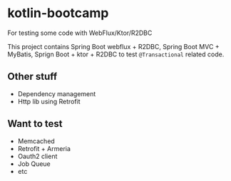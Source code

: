 # kotlin-bootcamp
For testing some code with WebFlux/Ktor/R2DBC

This project contains Spring Boot webflux + R2DBC, Spring Boot MVC + MyBatis, Sprign Boot + ktor + R2DBC to test `@Transactional` related code.  


## Other stuff
* Dependency management 
* Http lib using Retrofit

## Want to test
* Memcached
* Retrofit + Armeria
* Oauth2 client
* Job Queue
* etc
